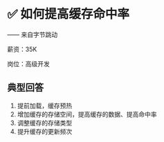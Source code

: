 # ✅ 如何提高缓存命中率

—— 来自字节跳动	

薪资：35K	

岗位：高级开发

## 典型回答

1. 提前加载，缓存预热
2. 增加缓存的存储空间，提高缓存的数据、提高命中率
3. 调整缓存的存储类型
4. 提升缓存的更新频次

